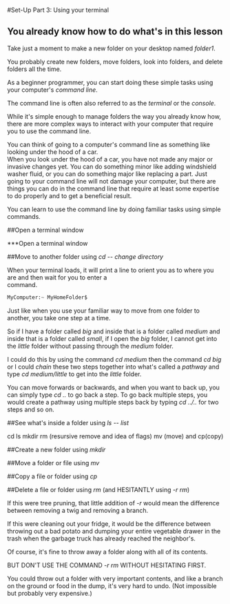 #Set-Up Part 3:  Using your terminal 

## You already know how to do what's in this lesson 

Take just a moment to make a new folder on your desktop named *folder1*.  

You probably create new folders, move folders, look into folders, and delete folders all the time.  

As a beginner programmer, you can start doing these simple tasks using your computer's *command line*. 

The command line is often also referred to as the *terminal* or the *console*.  

While it's simple enough to manage folders the way you already know how, there are more complex ways to interact
with your computer that require you to use the command line. 

You can think of going to a computer's command line as something like looking under the hood of a car.  
When you look under the hood of a car, you have not made any major or invasive changes yet.  You can do something
minor like adding windshield washer fluid, or you can do something major like replacing a part.  Just going to
your command line will not damage your computer, but there are things you can do in the command line that require
at least some expertise to do properly and to get a beneficial result.  

You can learn to use the command line by doing familiar tasks using simple commands.  

##Open a terminal window 

***Open a terminal window  

##Move to another folder using *cd -- change directory*

When your terminal loads, it will print a line to orient you as to where you are and then wait for you to enter a  
command.

```python
MyComputer:~ MyHomeFolder$ 
```

Just like when you use your familiar way to move from one folder to another, you take one step at a time.  

So if I have a folder called *big* and inside that is a folder called *medium* and inside that is a folder called 
*small*, if I open the *big* folder, I cannot get into the *little* folder without passing through the *medium* folder.  

I could do this by using the command *cd medium* then the command *cd big* or I could *chain* these two steps
together into what's called a *pathway* and type *cd medium/little* to get into the *little* folder.  

You can move forwards or backwards, and when you want to back up, you can simply type *cd ..* to go back a step.
To go back multiple steps, you would create a pathway using multiple steps back by typing *cd ../..* for two 
steps and so on.

##See what's inside a folder using *ls -- list*

cd ls mkdir rm (resursive remove and idea of flags) mv (move) and cp(copy)

##Create a new folder using *mkdir*

##Move a folder or file using *mv*

##Copy a file or folder using *cp* 

##Delete a file or folder using *rm* (and HESITANTLY using *-r rm*)

If this were tree pruning, that little addition of *-r* would mean the difference between removing a twig and removing a 
branch.  

If this were cleaning out your fridge, it would be the difference between throwing out a bad potato and dumping your 
entire vegetable drawer in the trash when the garbage truck has already reached the neighbor's.  

Of course, it's fine to throw away a folder along with all of its contents.  

BUT DON'T USE THE COMMAND *-r rm* WITHOUT HESITATING FIRST.  

You could throw out a folder with very important contents, and like a branch on the ground or food in the dump, it's
very hard to undo.  (Not impossible but probably very expensive.)


